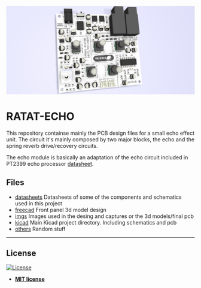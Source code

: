 ![Alt text](imgs/ratatech_echo_pcb_top_view.png?raw=true "RATAT-ECHO pcb top view")

# RATAT-ECHO

This repository containse mainly the PCB design files for a small echo effect unit. The circuit it's mainly composed by two major blocks, the echo and the spring reverb drive/recovery circuits. 

The echo module is basically an adaptation of the echo circuit included in PT2399 echo processor [datasheet](./datasheets/). 
 

## Files

* [datasheets](RATAT-ECHO/tree/master/datasheets) 	Datasheets of some of the components and schematics used in this project 
* [freecad](RATAT-ECHO/tree/master/freecad) 		Front panel 3d model design 
* [imgs](RATAT-ECHO/tree/master/imgs) 				Images used in the desing and captures or the 3d models/final pcb
* [kicad](RATAT-ECHO/tree/master/kicad) 			Main Kicad project directory. Including schematics and pcb
* [others](RATAT-ECHO/tree/master/others) 			Random stuff

---

## License

[![License](http://img.shields.io/:license-mit-blue.svg?style=flat-square)](http://badges.mit-license.org)

- **[MIT license](http://opensource.org/licenses/mit-license.php)**
